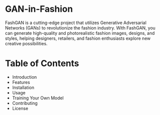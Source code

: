 # GAN-in-Fashion
FashGAN  is a cutting-edge project that utilizes Generative Adversarial Networks (GANs) to revolutionize the fashion industry. With FashGAN, you can generate high-quality and photorealistic fashion images, designs, and styles, helping designers, retailers, and fashion enthusiasts explore new creative possibilities.
# Table of Contents
* Introduction
* Features
* Installation
* Usage
* Training Your Own Model
* Contributing
* License
